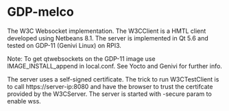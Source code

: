 # GDP-melco
The W3C Websocket implementation. The W3CClient is a HMTL client developed using Netbeans 8.1. The server is implemented in Qt 5.6 and tested on GDP-11 (Genivi Linux) on RPI3.

Note: To get qtwebsockets on the GDP-11 image use IMAGE_INSTALL_append in local.conf. See Yocto and Genivi for further info.

The server uses a self-signed certificate. The trick to run W3CTestClient is to call https://server-ip:8080 and have the browser to trust the certifcate provided by the W3CServer. The server is started with -secure param to enable wss.

